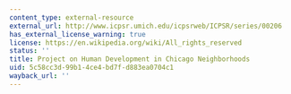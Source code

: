 ```yaml
---
content_type: external-resource
external_url: http://www.icpsr.umich.edu/icpsrweb/ICPSR/series/00206
has_external_license_warning: true
license: https://en.wikipedia.org/wiki/All_rights_reserved
status: ''
title: Project on Human Development in Chicago Neighborhoods
uid: 5c58cc3d-99b1-4ce4-bd7f-d883ea0704c1
wayback_url: ''
---
```

